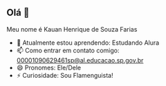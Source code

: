 ## Olá 👋

Meu nome é Kauan Henrique de Souza Farias

- 🌱 Atualmente estou aprendendo: Estudando Alura
- 📫 Como entrar em contato comigo: 00001090629461sp@al.educacao.sp.gov.br
- 😄 Pronomes: Ele/Dele
- ⚡ Curiosidade: Sou Flamenguista!

